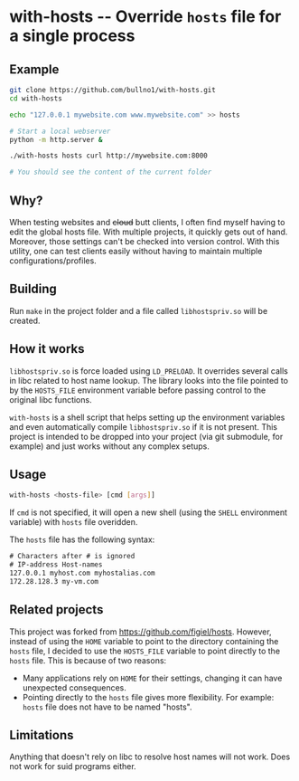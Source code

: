 # with-hosts -- Override `hosts` file for a single process

## Example

```sh
git clone https://github.com/bullno1/with-hosts.git
cd with-hosts

echo "127.0.0.1 mywebsite.com www.mywebsite.com" >> hosts

# Start a local webserver
python -m http.server &

./with-hosts hosts curl http://mywebsite.com:8000

# You should see the content of the current folder
```

## Why?

When testing websites and ~~cloud~~ butt clients, I often find myself having to edit the global hosts file.
With multiple projects, it quickly gets out of hand.
Moreover, those settings can't be checked into version control.
With this utility, one can test clients easily without having to maintain multiple configurations/profiles.

## Building

Run `make` in the project folder and a file called `libhostspriv.so` will be created.

## How it works

`libhostspriv.so` is force loaded using `LD_PRELOAD`.
It overrides several calls in libc related to host name lookup.
The library looks into the file pointed to by the `HOSTS_FILE` environment variable before passing control to the original libc functions.

`with-hosts` is a shell script that helps setting up the environment variables and even automatically compile `libhostspriv.so` if it is not present.
This project is intended to be dropped into your project (via git submodule, for example) and just works without any complex setups.

## Usage

```sh
with-hosts <hosts-file> [cmd [args]]
```

If `cmd` is not specified, it will open a new shell (using the `SHELL` environment variable) with `hosts` file overidden.

The `hosts` file has the following syntax:

```txt
# Characters after # is ignored
# IP-address Host-names
127.0.0.1 myhost.com myhostalias.com
172.28.128.3 my-vm.com
```

## Related projects

This project was forked from https://github.com/figiel/hosts.
However, instead of using the `HOME` variable to point to the directory containing the `hosts` file,
I decided to use the `HOSTS_FILE` variable to point directly to the `hosts` file.
This is because of two reasons:

- Many applications rely on `HOME` for their settings, changing it can have unexpected consequences.
- Pointing directly to the `hosts` file gives more flexibility.
  For example: `hosts` file does not have to be named "hosts".

## Limitations

Anything that doesn't rely on libc to resolve host names will not work.
Does not work for suid programs either.
